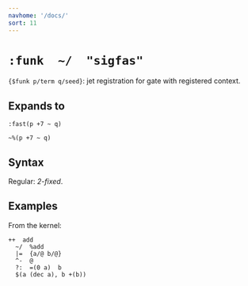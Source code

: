 ```yaml
---
navhome: '/docs/'
sort: 11
---
```


# `:funk  ~/  "sigfas"`

`{$funk p/term q/seed}`: jet registration for gate with registered context.

## Expands to

    :fast(p +7 ~ q)

    ~%(p +7 ~ q)

## Syntax

Regular: *2-fixed*.

## Examples

From the kernel:

    ++  add
      ~/  %add
      |=  {a/@ b/@}
      ^-  @
      ?:  =(0 a)  b
      $(a (dec a), b +(b))
